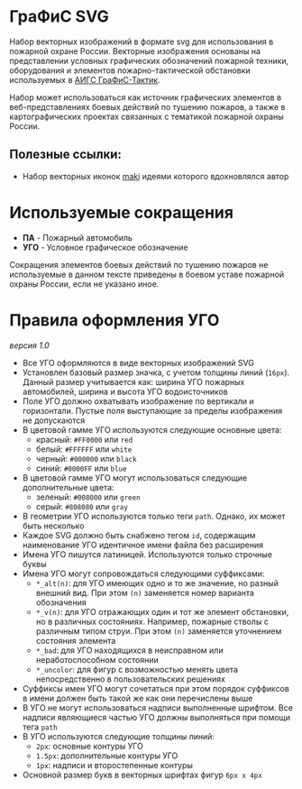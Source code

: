 # ГраФиС SVG
Набор векторных изображений в формате svg для использования в пожарной охране России. Векторные изображения основаны на представлении условных графических обозначений пожарной техники, оборудования и элементов пожарно-тактической обстановки используемых в [АИГС ГраФиС-Тактик](https://github.com/Obsidian-pb/GraFiS-Tactic).

Набор может использоваться как источник графических элементов в веб-представлениях боевых действий по тушению пожаров, а также в картографических проектах связанных с тематикой пожарной охраны России.



## Полезные ссылки:

* Набор векторных иконок [maki](https://github.com/mapbox/maki) идеями которого вдохновлялся автор

# Используемые сокращения

 - **ПА** - Пожарный автомобиль
 - **УГО** - Условное графическое обозначение

Сокращения элементов боевых действий по тушению пожаров не используемые в данном тексте приведены в боевом уставе пожарной охраны России, если не указано иное.


# Правила оформления УГО

*версия 1.0*

- Все УГО оформляются в виде векторных изображений SVG
- Установлен базовый размер значка, с учетом толщины линий (`16px`). Данный размер учитывается как: ширина УГО пожарных автомобилей, ширина и высота УГО водоисточников
- Поле УГО должно охватывать изображение по вертикали и горизонтали. Пустые поля выступающие за пределы изображения не допускаются
- В цветовой гамме УГО используются следующие основные цвета:
    - красный: `#FF0000` или `red`
    - белый: `#FFFFFF` или `white`
    - черный: `#000000` или `black`
    - синий: `#0000FF` или `blue`
- В цветовой гамме УГО могут использоваться следующие дополнительные цвета:
    - зеленый: `#008000` или `green`
    - серый: `#808080` или `gray`
- В геометрии УГО используются только теги `path`. Однако, их может быть несколько
- Каждое SVG должно быть снабжено тегом `id`, содержащим наименование УГО идентичное имени файла без расширения
- Имена УГО пишутся латиницей. Используются только строчные буквы
- Имена УГО могут сопровождаться следующими суффиксами:
    - `*_alt(n)`: для УГО имеющих одно и то же значение, но разный внешний вид. При этом `(n)` заменяется номер варианта обозначения
    - `*_v(n)`: для УГО отражающих один и тот же элемент обстановки, но в различных состояниях. Например, пожарные стволы с различным типом струи. При этом `(n)` заменяется уточнением состояния элемента
    - `*_bad`: для УГО находящихся в неисправном или неработоспособном состоянии
    - `*_uncolor`: для фигур с возможностью менять цвета непосредственно в пользовательских решениях
- Суффиксы имен УГО могут сочетаться при этом порядок суффиксов в имени должен быть такой же как они перечислены выше
- В УГО не могут использоваться надписи выполненные шрифтом. Все надписи являющиеся частью УГО должны выполняться при помощи тега `path`
- В УГО используются следующие толщины линий:
    - `2px`: основные контуры УГО
    - `1.5px`: дополнительные контуры УГО
    - `1px`: надписи и второстепенные контуры
- Основной размер букв в векторных шрифтах фигур `6px х 4px`
